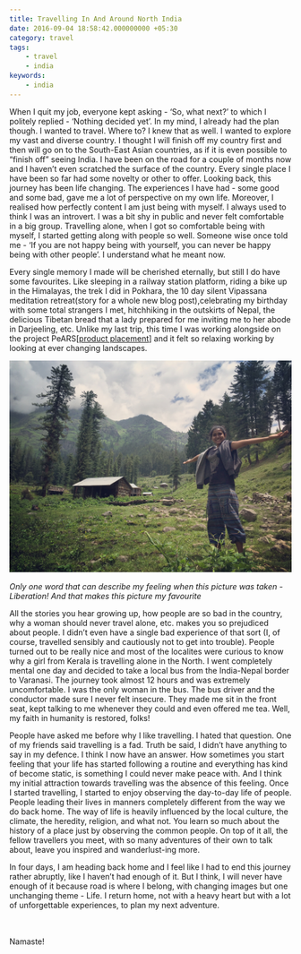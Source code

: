 ```yaml
---
title: Travelling In And Around North India
date: 2016-09-04 18:58:42.000000000 +05:30
category: travel
tags:
    - travel
    - india
keywords:
    - india
---
```



When I quit my job, everyone kept asking - ‘So, what next?’ to which I
politely replied - ‘Nothing decided yet’. In my mind, I already had the
plan though. I wanted to travel. Where to? I knew that as well. I wanted
to explore my vast and diverse country. I thought I will finish off my
country first and then will go on to the South-East Asian countries, as if it is
even possible to “finish off” seeing India. I have been on the road for
a couple of months now and I haven’t even scratched the surface of the
country. Every single place I have been so far had some novelty or other
to offer. Looking back, this journey has been life changing. The
experiences I have had - some good and some bad, gave me a lot of
perspective on my own life. Moreover, I realised how perfectly content I am just
being with myself. I always used to think I was an introvert. I was a
bit shy in public and never felt comfortable in a big group. Travelling
alone, when I got so comfortable being with myself, I started
getting along with people so well. Someone wise once told me - ‘If you
are not happy being with yourself, you can never be happy being with
other people’. I understand what he meant now.


Every single memory I made will be cherished eternally, but still I do
have some favourites. Like sleeping in a railway station platform,
riding a bike up in the Himalayas, the trek I did in Pokhara, the 10 day
silent Vipassana meditation retreat(story for a whole new blog
post),celebrating my birthday with some total strangers I met,
hitchhiking in the outskirts of Nepal, the delicious Tibetan bread that
a lady prepared for me inviting me to her abode in Darjeeling, etc.
Unlike my last trip, this time I was working alongside on the project
PeARS[<a href="http://pearsearch.org">product placement</a>] and it felt so relaxing working by looking at
ever changing landscapes.


![](/images/IMG_1553.jpg)

_Only one word that can describe my feeling when this
picture was taken - Liberation! And that makes this picture my
favourite_

All the stories you hear growing up, how people are so bad in the
country, why a woman should never travel alone, etc. makes you so
prejudiced about people. I didn’t even have a single bad experience of that
sort (I, of course, travelled sensibly and cautiously not to
get into trouble). People turned out to be really nice and most of the
localites were curious to know why a girl from Kerala is travelling alone in the North.
I went completely mental one day and decided to take a local bus from the India-Nepal
border to Varanasi. The journey took almost 12 hours and was extremely
uncomfortable. I was the only woman in the bus. The bus driver and the
conductor made sure I never felt insecure. They made me sit in the front
seat, kept talking to me whenever they could and even offered me tea.
Well, my faith in humanity is restored, folks!


People have asked me before why I like travelling. I hated that
question. One of my friends said travelling is a fad. Truth be said, I
didn’t have anything to say in my defence. I think I now have an answer.
How sometimes you start feeling that your life has started following a
routine and everything has kind of become static, is something I could
never make peace with. And I think my initial attraction towards
travelling was the absence of this feeling. Once I started travelling, I
started to enjoy observing the day-to-day life of people. People leading
their lives in manners completely different from the way we do back
home. The way of life is heavily influenced by the local culture, the
climate, the heredity, religion, and what not. You learn so much about
the history of a  place just by observing the common people. On top of
it all, the fellow travellers you meet, with so many adventures of their
own to talk about, leave you inspired and wanderlust-ing more.


In four days, I am heading back home and I feel like I had to end this
journey rather abruptly, like I haven’t had enough of it.
But I think, I will never have enough of it
because road is where I belong, with changing images but one
unchanging theme - Life. I return home, not with a heavy heart
but with a lot of unforgettable experiences, to plan my next adventure.


<br/><br/>Namaste!
